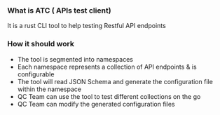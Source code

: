 ### What is ATC ( APIs test client)
It is a rust CLI tool to help testing Restful API endpoints

### How it should work
- The tool is segmented into namespaces
- Each namespace represents a collection of API endpoints & is configurable
- The tool will read JSON Schema and generate the configuration file within the namespace
- QC Team can use the tool to test different collections on the go
- QC Team can modify the generated configuration files
